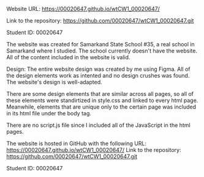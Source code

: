Website URL: 
https://00020647.github.io/wtCW1_00020647/

Link to the repository: 
https://github.com/00020647/wtCW1_00020647.git

Student ID: 00020647

The website was created for Samarkand State School #35, a real school in Samarkand where I studied.
The school currently doesn't have the website. All of the content included in the website is valid.

Design:
The entire website design was created by me using Figma.
All of the design elements work as intented and no design crushes was found.
The website's design is well-adapted.

There are some design elements that are similar across all pages, so all of these elements were standirtized in style.css and linked to every html page.
Meanwhile, elements that are unique only to the certain page was included in its html file under the body tag.

There are no script.js file since I included all of the JavaScript in the html pages.

The website is hosted in GitHub with the following URL: https://00020647.github.io/wtCW1_00020647/
Link to the repository: https://github.com/00020647/wtCW1_00020647.git

Student ID: 00020647

